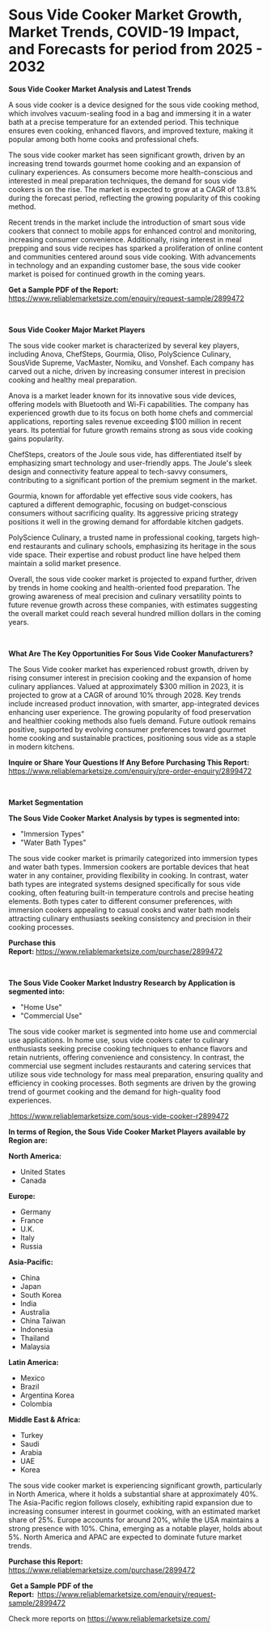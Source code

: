 <p><h1>Sous Vide Cooker Market Growth, Market Trends, COVID-19 Impact, and Forecasts for period from 2025 - 2032</h1></p><p><strong>Sous Vide Cooker Market Analysis and Latest Trends</strong></p>
<p><p>A sous vide cooker is a device designed for the sous vide cooking method, which involves vacuum-sealing food in a bag and immersing it in a water bath at a precise temperature for an extended period. This technique ensures even cooking, enhanced flavors, and improved texture, making it popular among both home cooks and professional chefs.</p><p>The sous vide cooker market has seen significant growth, driven by an increasing trend towards gourmet home cooking and an expansion of culinary experiences. As consumers become more health-conscious and interested in meal preparation techniques, the demand for sous vide cookers is on the rise. The market is expected to grow at a CAGR of 13.8% during the forecast period, reflecting the growing popularity of this cooking method.</p><p>Recent trends in the market include the introduction of smart sous vide cookers that connect to mobile apps for enhanced control and monitoring, increasing consumer convenience. Additionally, rising interest in meal prepping and sous vide recipes has sparked a proliferation of online content and communities centered around sous vide cooking. With advancements in technology and an expanding customer base, the sous vide cooker market is poised for continued growth in the coming years.</p></p>
<p><strong>Get a Sample PDF of the Report:&nbsp;</strong> <a href="https://www.reliablemarketsize.com/enquiry/request-sample/2899472?utm_campaign=2413&utm_medium=2&utm_source=Github&utm_content=ia&utm_term=16032025&utm_id=sous-vide-cooker">https://www.reliablemarketsize.com/enquiry/request-sample/2899472</a></p>
<p>&nbsp;</p>
<p><strong>Sous Vide Cooker Major Market Players</strong></p>
<p><p>The sous vide cooker market is characterized by several key players, including Anova, ChefSteps, Gourmia, Oliso, PolyScience Culinary, SousVide Supreme, VacMaster, Nomiku, and Vonshef. Each company has carved out a niche, driven by increasing consumer interest in precision cooking and healthy meal preparation.</p><p>Anova is a market leader known for its innovative sous vide devices, offering models with Bluetooth and Wi-Fi capabilities. The company has experienced growth due to its focus on both home chefs and commercial applications, reporting sales revenue exceeding $100 million in recent years. Its potential for future growth remains strong as sous vide cooking gains popularity.</p><p>ChefSteps, creators of the Joule sous vide, has differentiated itself by emphasizing smart technology and user-friendly apps. The Joule's sleek design and connectivity feature appeal to tech-savvy consumers, contributing to a significant portion of the premium segment in the market.</p><p>Gourmia, known for affordable yet effective sous vide cookers, has captured a different demographic, focusing on budget-conscious consumers without sacrificing quality. Its aggressive pricing strategy positions it well in the growing demand for affordable kitchen gadgets.</p><p>PolyScience Culinary, a trusted name in professional cooking, targets high-end restaurants and culinary schools, emphasizing its heritage in the sous vide space. Their expertise and robust product line have helped them maintain a solid market presence.</p><p>Overall, the sous vide cooker market is projected to expand further, driven by trends in home cooking and health-oriented food preparation. The growing awareness of meal precision and culinary versatility points to future revenue growth across these companies, with estimates suggesting the overall market could reach several hundred million dollars in the coming years.</p></p>
<p>&nbsp;</p>
<p><strong>What Are The Key Opportunities For Sous Vide Cooker Manufacturers?</strong></p>
<p><p>The Sous Vide cooker market has experienced robust growth, driven by rising consumer interest in precision cooking and the expansion of home culinary appliances. Valued at approximately $300 million in 2023, it is projected to grow at a CAGR of around 10% through 2028. Key trends include increased product innovation, with smarter, app-integrated devices enhancing user experience. The growing popularity of food preservation and healthier cooking methods also fuels demand. Future outlook remains positive, supported by evolving consumer preferences toward gourmet home cooking and sustainable practices, positioning sous vide as a staple in modern kitchens.</p></p>
<p><strong>Inquire or Share Your Questions If Any Before Purchasing This Report:</strong> <a href="https://www.reliablemarketsize.com/enquiry/pre-order-enquiry/2899472?utm_campaign=2413&utm_medium=2&utm_source=Github&utm_content=ia&utm_term=16032025&utm_id=sous-vide-cooker">https://www.reliablemarketsize.com/enquiry/pre-order-enquiry/2899472</a></p>
<p>&nbsp;</p>
<p><strong>Market Segmentation</strong></p>
<p><strong>The Sous Vide Cooker Market Analysis by types is segmented into:</strong></p>
<p><ul><li>"Immersion Types"</li><li>"Water Bath Types"</li></ul></p>
<p><p>The sous vide cooker market is primarily categorized into immersion types and water bath types. Immersion cookers are portable devices that heat water in any container, providing flexibility in cooking. In contrast, water bath types are integrated systems designed specifically for sous vide cooking, often featuring built-in temperature controls and precise heating elements. Both types cater to different consumer preferences, with immersion cookers appealing to casual cooks and water bath models attracting culinary enthusiasts seeking consistency and precision in their cooking processes.</p></p>
<p><strong>Purchase this Report:&nbsp;</strong><a href="https://www.reliablemarketsize.com/purchase/2899472?utm_campaign=2413&utm_medium=2&utm_source=Github&utm_content=ia&utm_term=16032025&utm_id=sous-vide-cooker">https://www.reliablemarketsize.com/purchase/2899472</a></p>
<p>&nbsp;</p>
<p><strong>The Sous Vide Cooker Market Industry Research by Application is segmented into:</strong></p>
<p><ul><li>"Home Use"</li><li>"Commercial Use"</li></ul></p>
<p><p>The sous vide cooker market is segmented into home use and commercial use applications. In home use, sous vide cookers cater to culinary enthusiasts seeking precise cooking techniques to enhance flavors and retain nutrients, offering convenience and consistency. In contrast, the commercial use segment includes restaurants and catering services that utilize sous vide technology for mass meal preparation, ensuring quality and efficiency in cooking processes. Both segments are driven by the growing trend of gourmet cooking and the demand for high-quality food experiences.</p></p>
<p><a href="https://www.reliablemarketsize.com/sous-vide-cooker-r2899472?utm_campaign=2413&utm_medium=2&utm_source=Github&utm_content=ia&utm_term=16032025&utm_id=sous-vide-cooker">&nbsp;https://www.reliablemarketsize.com/sous-vide-cooker-r2899472</a></p>
<p><strong>In terms of Region, the Sous Vide Cooker Market Players available by Region are:</strong></p>
<p>
    <p> <strong> North America: </strong>
        <ul>
            <li>United States</li>
            <li>Canada</li>
        </ul>
        </p> 
    <p> <strong> Europe: </strong>
        <ul>
            <li>Germany</li>
            <li>France</li>
            <li>U.K.</li>
            <li>Italy</li>
            <li>Russia</li>
        </ul>
        </p> 
    <p> <strong> Asia-Pacific: </strong>
        <ul>
            <li>China</li>
            <li>Japan</li>
            <li>South Korea</li>
            <li>India</li>
            <li>Australia</li>
            <li>China Taiwan</li>
            <li>Indonesia</li>
            <li>Thailand</li>
            <li>Malaysia</li>
        </ul>
        </p> 
    <p> <strong> Latin America: </strong>
        <ul>
            <li>Mexico</li>
            <li>Brazil</li>
            <li>Argentina Korea</li>
            <li>Colombia</li>
        </ul>
        </p> 
    <p> <strong> Middle East & Africa: </strong>
        <ul>
            <li>Turkey</li>
            <li>Saudi</li>
            <li>Arabia</li>
            <li>UAE</li>
            <li>Korea</li>
        </ul>
    </p>
    </p>
<p><p>The sous vide cooker market is experiencing significant growth, particularly in North America, where it holds a substantial share at approximately 40%. The Asia-Pacific region follows closely, exhibiting rapid expansion due to increasing consumer interest in gourmet cooking, with an estimated market share of 25%. Europe accounts for around 20%, while the USA maintains a strong presence with 10%. China, emerging as a notable player, holds about 5%. North America and APAC are expected to dominate future market trends.</p></p>
<p><strong>Purchase this Report: </strong><a href="https://www.reliablemarketsize.com/purchase/2899472?utm_campaign=2413&utm_medium=2&utm_source=Github&utm_content=ia&utm_term=16032025&utm_id=sous-vide-cooker">https://www.reliablemarketsize.com/purchase/2899472</a></p>
<p>&nbsp;<strong>Get a Sample PDF of the Report:&nbsp;&nbsp;</strong><a href="https://www.reliablemarketsize.com/enquiry/request-sample/2899472?utm_campaign=2413&utm_medium=2&utm_source=Github&utm_content=ia&utm_term=16032025&utm_id=sous-vide-cooker">https://www.reliablemarketsize.com/enquiry/request-sample/2899472</a></p>
<p><strong></strong></p>
<p>Check more reports on <a href="https://www.reliablemarketsize.com/?utm_campaign=2413&utm_medium=2&utm_source=Github&utm_content=ia&utm_term=16032025&utm_id=sous-vide-cooker">https://www.reliablemarketsize.com/</a></p>